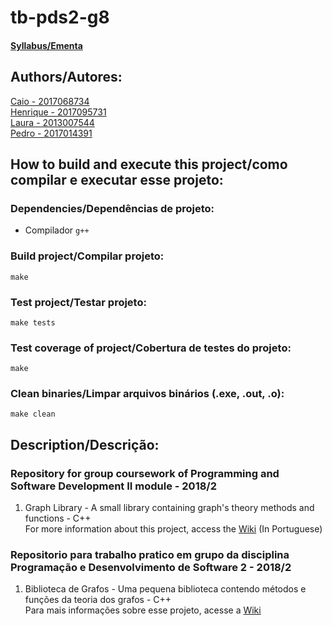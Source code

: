 # tb-pds2-g8
#### [Syllabus/Ementa](https://github.com/flaviovdf/programacao-2)  


## Authors/Autores:  
[Caio - 2017068734](https://github.com/caiocaldeira3)   
[Henrique - 2017095731](https://github.com/Henrique-Brito)   
[Laura - 2013007544](https://github.com/laura-vianna)   
[Pedro - 2017014391](https://github.com/PedroBustamante)   

## How to build and execute this project/como compilar e executar esse projeto:
### Dependencies/Dependências de projeto:
* Compilador `g++`
### Build project/Compilar projeto:
`make`
### Test project/Testar projeto:
`make tests`
### Test coverage of project/Cobertura de testes do projeto:
`make`
### Clean binaries/Limpar arquivos binários (.exe, .out, .o):
`make clean`


## Description/Descrição:
### Repository for group coursework of Programming and Software Development II module - 2018/2  

1. Graph Library - A small library containing graph's theory methods and functions - C++   
For more information about this project, access the [Wiki](https://github.com/pds2/tb-pds2-g8/wiki) (In Portuguese)

### Repositorio para trabalho pratico em grupo da disciplina Programação e Desenvolvimento de Software 2 - 2018/2  

1. Biblioteca de Grafos - Uma pequena biblioteca contendo métodos e funções da teoria dos grafos - C++  
Para mais informações sobre esse projeto, acesse a [Wiki](https://github.com/pds2/tb-pds2-g8/wiki)
